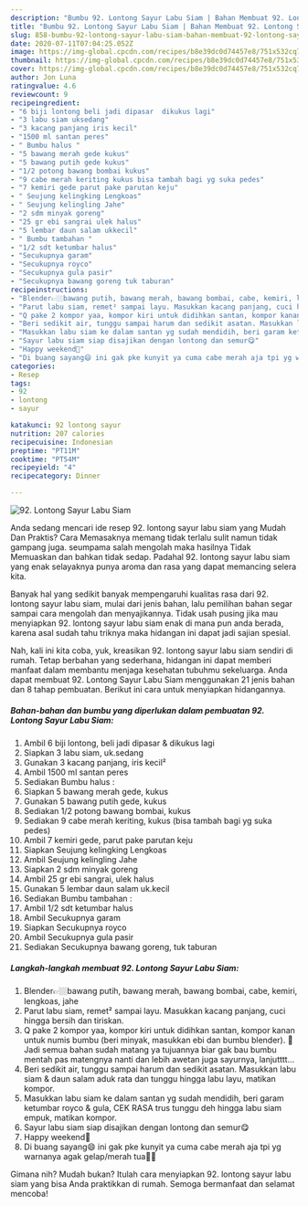 ```yaml
---
description: "Bumbu 92. Lontong Sayur Labu Siam | Bahan Membuat 92. Lontong Sayur Labu Siam Yang Sedap"
title: "Bumbu 92. Lontong Sayur Labu Siam | Bahan Membuat 92. Lontong Sayur Labu Siam Yang Sedap"
slug: 858-bumbu-92-lontong-sayur-labu-siam-bahan-membuat-92-lontong-sayur-labu-siam-yang-sedap
date: 2020-07-11T07:04:25.052Z
image: https://img-global.cpcdn.com/recipes/b8e39dc0d74457e8/751x532cq70/92-lontong-sayur-labu-siam-foto-resep-utama.jpg
thumbnail: https://img-global.cpcdn.com/recipes/b8e39dc0d74457e8/751x532cq70/92-lontong-sayur-labu-siam-foto-resep-utama.jpg
cover: https://img-global.cpcdn.com/recipes/b8e39dc0d74457e8/751x532cq70/92-lontong-sayur-labu-siam-foto-resep-utama.jpg
author: Jon Luna
ratingvalue: 4.6
reviewcount: 9
recipeingredient:
- "6 biji lontong beli jadi dipasar  dikukus lagi"
- "3 labu siam uksedang"
- "3 kacang panjang iris kecil"
- "1500 ml santan peres"
- " Bumbu halus "
- "5 bawang merah gede kukus"
- "5 bawang putih gede kukus"
- "1/2 potong bawang bombai kukus"
- "9 cabe merah keriting kukus bisa tambah bagi yg suka pedes"
- "7 kemiri gede parut pake parutan keju"
- " Seujung kelingking Lengkoas"
- " Seujung kelingling Jahe"
- "2 sdm minyak goreng"
- "25 gr ebi sangrai ulek halus"
- "5 lembar daun salam ukkecil"
- " Bumbu tambahan "
- "1/2 sdt ketumbar halus"
- "Secukupnya garam"
- "Secukupnya royco"
- "Secukupnya gula pasir"
- "Secukupnya bawang goreng tuk taburan"
recipeinstructions:
- "Blender👉🏼bawang putih, bawang merah, bawang bombai, cabe, kemiri, lengkoas, jahe"
- "Parut labu siam, remet² sampai layu. Masukkan kacang panjang, cuci hingga bersih dan tiriskan."
- "Q pake 2 kompor yaa, kompor kiri untuk didihkan santan, kompor kanan untuk numis bumbu (beri minyak, masukkan ebi dan bumbu blender). 🎉Jadi semua bahan sudah matang ya tujuannya biar gak bau bumbu mentah pas matengnya nanti dan lebih awetan juga sayurnya, lanjutttt..."
- "Beri sedikit air, tunggu sampai harum dan sedikit asatan. Masukkan labu siam &amp; daun salam aduk rata dan tunggu hingga labu layu, matikan kompor."
- "Masukkan labu siam ke dalam santan yg sudah mendidih, beri garam ketumbar royco &amp; gula, CEK RASA trus tunggu deh hingga labu siam empuk, matikan kompor."
- "Sayur labu siam siap disajikan dengan lontong dan semur😋"
- "Happy weekend🤗"
- "Di buang sayang😄 ini gak pke kunyit ya cuma cabe merah aja tpi yg warnanya agak gelap/merah tua👌🏼"
categories:
- Resep
tags:
- 92
- lontong
- sayur

katakunci: 92 lontong sayur 
nutrition: 207 calories
recipecuisine: Indonesian
preptime: "PT11M"
cooktime: "PT54M"
recipeyield: "4"
recipecategory: Dinner

---
```



![92. Lontong Sayur Labu Siam](https://img-global.cpcdn.com/recipes/b8e39dc0d74457e8/751x532cq70/92-lontong-sayur-labu-siam-foto-resep-utama.jpg)

Anda sedang mencari ide resep 92. lontong sayur labu siam yang Mudah Dan Praktis? Cara Memasaknya memang tidak terlalu sulit namun tidak gampang juga. seumpama salah mengolah maka hasilnya Tidak Memuaskan dan bahkan tidak sedap. Padahal 92. lontong sayur labu siam yang enak selayaknya punya aroma dan rasa yang dapat memancing selera kita.



Banyak hal yang sedikit banyak mempengaruhi kualitas rasa dari 92. lontong sayur labu siam, mulai dari jenis bahan, lalu pemilihan bahan segar sampai cara mengolah dan menyajikannya. Tidak usah pusing jika mau menyiapkan 92. lontong sayur labu siam enak di mana pun anda berada, karena asal sudah tahu triknya maka hidangan ini dapat jadi sajian spesial.


Nah, kali ini kita coba, yuk, kreasikan 92. lontong sayur labu siam sendiri di rumah. Tetap berbahan yang sederhana, hidangan ini dapat memberi manfaat dalam membantu menjaga kesehatan tubuhmu sekeluarga. Anda dapat membuat 92. Lontong Sayur Labu Siam menggunakan 21 jenis bahan dan 8 tahap pembuatan. Berikut ini cara untuk menyiapkan hidangannya.

<!--inarticleads1-->

##### Bahan-bahan dan bumbu yang diperlukan dalam pembuatan 92. Lontong Sayur Labu Siam:

1. Ambil 6 biji lontong, beli jadi dipasar &amp; dikukus lagi
1. Siapkan 3 labu siam, uk.sedang
1. Gunakan 3 kacang panjang, iris kecil²
1. Ambil 1500 ml santan peres
1. Sediakan  Bumbu halus :
1. Siapkan 5 bawang merah gede, kukus
1. Gunakan 5 bawang putih gede, kukus
1. Sediakan 1/2 potong bawang bombai, kukus
1. Sediakan 9 cabe merah keriting, kukus (bisa tambah bagi yg suka pedes)
1. Ambil 7 kemiri gede, parut pake parutan keju
1. Siapkan  Seujung kelingking Lengkoas
1. Ambil  Seujung kelingling Jahe
1. Siapkan 2 sdm minyak goreng
1. Ambil 25 gr ebi sangrai, ulek halus
1. Gunakan 5 lembar daun salam uk.kecil
1. Sediakan  Bumbu tambahan :
1. Ambil 1/2 sdt ketumbar halus
1. Ambil Secukupnya garam
1. Siapkan Secukupnya royco
1. Ambil Secukupnya gula pasir
1. Sediakan Secukupnya bawang goreng, tuk taburan




<!--inarticleads2-->

##### Langkah-langkah membuat 92. Lontong Sayur Labu Siam:

1. Blender👉🏼bawang putih, bawang merah, bawang bombai, cabe, kemiri, lengkoas, jahe
1. Parut labu siam, remet² sampai layu. Masukkan kacang panjang, cuci hingga bersih dan tiriskan.
1. Q pake 2 kompor yaa, kompor kiri untuk didihkan santan, kompor kanan untuk numis bumbu (beri minyak, masukkan ebi dan bumbu blender). 🎉Jadi semua bahan sudah matang ya tujuannya biar gak bau bumbu mentah pas matengnya nanti dan lebih awetan juga sayurnya, lanjutttt...
1. Beri sedikit air, tunggu sampai harum dan sedikit asatan. Masukkan labu siam &amp; daun salam aduk rata dan tunggu hingga labu layu, matikan kompor.
1. Masukkan labu siam ke dalam santan yg sudah mendidih, beri garam ketumbar royco &amp; gula, CEK RASA trus tunggu deh hingga labu siam empuk, matikan kompor.
1. Sayur labu siam siap disajikan dengan lontong dan semur😋
1. Happy weekend🤗
1. Di buang sayang😄 ini gak pke kunyit ya cuma cabe merah aja tpi yg warnanya agak gelap/merah tua👌🏼




Gimana nih? Mudah bukan? Itulah cara menyiapkan 92. lontong sayur labu siam yang bisa Anda praktikkan di rumah. Semoga bermanfaat dan selamat mencoba!
